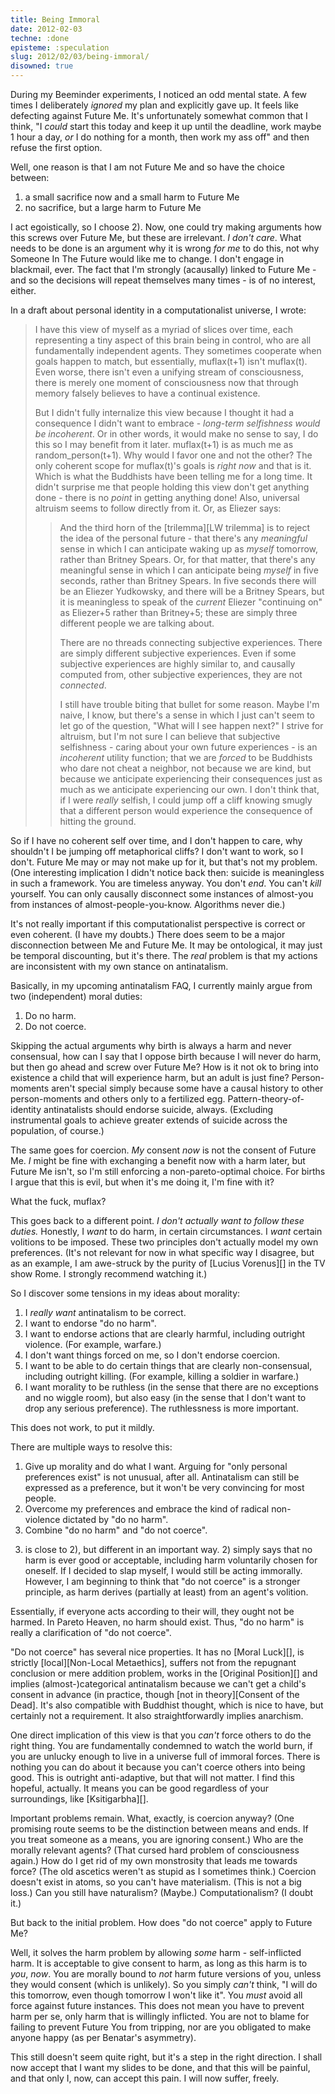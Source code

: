 ```yaml
---
title: Being Immoral
date: 2012-02-03
techne: :done
episteme: :speculation
slug: 2012/02/03/being-immoral/
disowned: true
---
```


During my Beeminder experiments, I noticed an odd mental state. A few times I deliberately *ignored* my plan and explicitly gave up. It feels like defecting against Future Me. It's unfortunately somewhat common that I think, "I *could* start this today and keep it up until the deadline, work maybe 1 hour a day, *or* I do nothing for a month, then work my ass off" and then refuse the first option.

Well, one reason is that I am not Future Me and so have the choice between:

1. a small sacrifice now and a small harm to Future Me
2. no sacrifice, but a large harm to Future Me

I act egoistically, so I choose 2). Now, one could try making arguments how this screws over Future Me, but these are irrelevant. *I don't care*. What needs to be done is an argument why it is wrong *for me* to do this, not why Someone In The Future would like me to change. I don't engage in blackmail, ever. The fact that I'm strongly (acausally) linked to Future Me - and so the decisions will repeat themselves many times - is of no interest, either.

In a draft about personal identity in a computationalist universe, I wrote:

> I have this view of myself as a myriad of slices over time, each representing a tiny aspect of this brain being in control, who are all fundamentally independent agents. They sometimes cooperate when goals happen to match, but essentially, muflax(t+1) isn't muflax(t). Even worse, there isn't even a unifying stream of consciousness, there is merely one moment of consciousness now that through memory falsely believes to have a continual existence.
> 
> But I didn't fully internalize this view because I thought it had a consequence I didn't want to embrace - *long-term selfishness would be incoherent*. Or in other words, it would make no sense to say, I do this so I may benefit from it later. muflax(t+1) is as much me as random_person(t+1). Why would I favor one and not the other? The only coherent scope for muflax(t)'s goals is *right now* and that is it. Which is what the Buddhists have been telling me for a long time. It didn't surprise me that people holding this view don't get anything done - there is no *point* in getting anything done! Also, universal altruism seems to follow directly from it. Or, as Eliezer says:
> 
> > And the third horn of the [trilemma][LW trilemma] is to reject the idea of the personal future - that there's any *meaningful* sense in which I can anticipate waking up as *myself* tomorrow, rather than Britney Spears.  Or, for that matter, that there's any meaningful sense in which I can anticipate being *myself* in five seconds, rather than Britney Spears.  In five seconds there will be an Eliezer Yudkowsky, and there will be a Britney Spears, but it is meaningless to speak of the *current* Eliezer "continuing on" as Eliezer+5 rather than Britney+5; these are simply three different people we are talking about.
> >
> > There are no threads connecting subjective experiences.  There are simply different subjective experiences.  Even if some subjective experiences are highly similar to, and causally computed from, other subjective experiences, they are not *connected*.
> >
> > I still have trouble biting that bullet for some reason.  Maybe I'm naive, I know, but there's a sense in which I just can't seem to let go of the question, "What will I see happen next?"  I strive for altruism, but I'm not sure I can believe that subjective selfishness - caring about your own future experiences - is an *incoherent* utility function; that we are *forced* to be Buddhists who dare not cheat a neighbor, not because we are kind, but because we anticipate experiencing their consequences just as much as we anticipate experiencing our own.  I don't think that, if I were *really* selfish, I could jump off a cliff knowing smugly that a different person would experience the consequence of hitting the ground.

So if I have no coherent self over time, and I don't happen to care, why shouldn't I be jumping off metaphorical cliffs? I don't want to work, so I don't. Future Me may or may not make up for it, but that's not my problem. (One interesting implication I didn't notice back then: suicide is meaningless in such a framework. You are timeless anyway. You don't *end*. You can't *kill* yourself. You can only causally disconnect some instances of almost-you from instances of almost-people-you-know. Algorithms never die.)

It's not really important if this computationalist perspective is correct or even coherent. (I have my doubts.) There does seem to be a major disconnection between Me and Future Me. It may be ontological, it may just be temporal discounting, but it's there. The *real* problem is that my actions are inconsistent with my own stance on antinatalism.

Basically, in my upcoming antinatalism FAQ, I currently mainly argue from two (independent) moral duties:

1. Do no harm.
2. Do not coerce.

Skipping the actual arguments why birth is always a harm and never consensual, how can I say that I oppose birth because I will never do harm, but then go ahead and screw over Future Me? How is it not ok to bring into existence a child that will experience harm, but an adult is just fine? Person-moments aren't special simply because some have a causal history to other person-moments and others only to a fertilized egg. Pattern-theory-of-identity antinatalists should endorse suicide, always. (Excluding instrumental goals to achieve greater extends of suicide across the population, of course.)

The same goes for coercion. *My* consent *now* is not the consent of Future Me. *I* might be fine with exchanging a benefit now with a harm later, but Future Me isn't, so I'm still enforcing a non-pareto-optimal choice. For births I argue that this is evil, but when it's me doing it, I'm fine with it?

What the fuck, muflax?

This goes back to a different point. *I don't actually want to follow these duties.* Honestly, I *want* to do harm, in certain circumstances. I *want* certain volitions to be imposed. These two principles don't actually model my own preferences. (It's not relevant for now in what specific way I disagree, but as an example, I am awe-struck by the purity of [Lucius Vorenus][] in the TV show Rome. I strongly recommend watching it.)

So I discover some tensions in my ideas about morality:

1. I *really want* antinatalism to be correct.
2. I want to endorse "do no harm".
3. I want to endorse actions that are clearly harmful, including outright violence. (For example, warfare.)
4. I don't want things forced on me, so I don't endorse coercion.
5. I want to be able to do certain things that are clearly non-consensual, including outright killing. (For example, killing a soldier in warfare.)
6. I want morality to be ruthless (in the sense that there are no exceptions and no wiggle room), but also easy (in the sense that I don't want to drop any serious preference). The ruthlessness is more important.

This does not work, to put it mildly.

There are multiple ways to resolve this:

1. Give up morality and do what I want. Arguing for "only personal preferences exist" is not unusual, after all. Antinatalism can still be expressed as a preference, but it won't be very convincing for most people.
2. Overcome my preferences and embrace the kind of radical non-violence dictated by "do no harm".
3. Combine "do no harm" and "do not coerce".

3) is close to 2), but different in an important way. 2) simply says that no harm is ever good or acceptable, including harm voluntarily chosen for oneself. If I decided to slap myself, I would still be acting immorally. However, I am beginning to think that "do not coerce" is a stronger principle, as harm derives (partially at least) from an agent's volition. 

Essentially, if everyone acts according to their will, they ought not be harmed. In Pareto Heaven, no harm should exist. Thus, "do no harm" is really a clarification of "do not coerce".

"Do not coerce" has several nice properties. It has no [Moral Luck][], is strictly [local][Non-Local Metaethics], suffers not from the repugnant conclusion or mere addition problem, works in the [Original Position][] and implies (almost-)categorical antinatalism because we can't get a child's consent in advance (in practice, though [not in theory][Consent of the Dead]. It's also compatible with Buddhist thought, which is nice to have, but certainly not a requirement. It also straightforwardly implies anarchism.

One direct implication of this view is that you *can't* force others to do the right thing. You are fundamentally condemned to watch the world burn, if you are unlucky enough to live in a universe full of immoral forces. There is nothing you can do about it because you can't coerce others into being good. This is outright anti-adaptive, but that will not matter. I find this hopeful, actually. It means you can be good regardless of your surroundings, like [Ksitigarbha][].

Important problems remain. What, exactly, is coercion anyway? (One promising route seems to be the distinction between means and ends. If you treat someone as a means, you are ignoring consent.) Who are the morally relevant agents? (That cursed hard problem of consciousness again.) How do I get rid of my own monstrosity that leads me towards force? (The old ascetics weren't as stupid as I sometimes think.) Coercion doesn't exist in atoms, so you can't have materialism. (This is not a big loss.) Can you still have naturalism? (Maybe.) Computationalism? (I doubt it.) 

But back to the initial problem. How does "do not coerce" apply to Future Me?

Well, it solves the harm problem by allowing *some* harm - self-inflicted harm. It is acceptable to give consent to harm, as long as this harm is to *you*, *now*. You are morally bound to *not* harm future versions of you, unless they would consent (which is unlikely). So you simply *can't* think, "I will do this tomorrow, even though tomorrow I won't like it". You *must* avoid all force against future instances. This does not mean you have to prevent harm per se, only harm that is willingly inflicted. You are not to blame for failing to prevent Future You from tripping, nor are you obligated to make anyone happy (as per Benatar's asymmetry).

This still doesn't seem quite right, but it's a step in the right direction. I shall now accept that I want my slides to be done, and that this will be painful, and that only I, now, can accept this pain. I will now suffer, freely.
